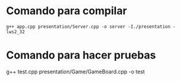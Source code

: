 # Comando para compilar

```
g++ app.cpp presentation/Server.cpp -o server -I./presentation -lws2_32
```

# Comando para hacer pruebas
 g++ test.cpp presentation/Game/GameBoard.cpp -o test

